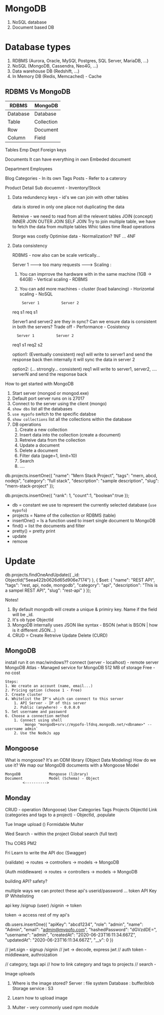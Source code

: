 # MongoDB

1. NoSQL database
2. Document based DB

# Database types

1. RDBMS (Aurora, Oracle, MySQl, Postgres, SQL Server, MariaDB, ...)
2. NoSQL (MongoDB, Cassendra, Neo4G, ...)
3. Data warehouse DB (Redshift, ...)
4. In Memory DB (Redis, Memcached) - Cache

## RDBMS Vs MongoDB

| RDBMS    | MongoDB    |
| -------- | ---------- |
| Database | Database   |
| Table    | Collection |
| Row      | Document   |
| Column   | Field      |

Tables
Emp
Dept
Foreign keys

Documents
It can have everything in own
Embeded document

Department
Employees

Blog
Categories - In its own
Tags
Posts - Refer to a caterory

Product
Detail
Sub docuemnt - Inventory/Stock

1.  Data redundency
    keys - id's
    we can join with other tables

    data is stored in only one place
    not duplicating the data

    Retreive - we need to read from all the relevent tables
    JOIN (concept)
    INNER JOIN
    OUTER JOIN
    SELF JOIN
    Try to join multiple table, we have to fetch the data from multiple tables
    Whic takes time
    Read operations

    Storge was costly
    Optimise data - Normalization? 1NF ... 4NF

2.  Data consistency

    RDBMS - now also can be scale vertically...

    Server 1 ---> too many requests --->
    Scaling :

    1.  You can imprrove the hardware with in the same machine (1GB -> 64GB) - Vertical scaling - RDBMS
    2.  You can add more machines - cluster (load balancing) - Horizontal scaling - NoSQL

             Server 1          Server 2

    req s1
    req s1

    Server1 and server2 are they in sync?
    Can we ensure data is consistent in both the servers?
    Trade off - Performance - Cosistency

          Server 1          Server 2

    req1 s1
    req2 s2

    option1: (Eventually consistent)
    req1 will write to server1 and send the response back
    then internally it will sync the data in server 2

    option2: (... strrongly... consistent)
    req1 will write to server1, server2, .... serverN and send the response back

How to get started with MongoDB

1. Start server (mongod or mongod.exe)
2. Default port server runs on is 27017
3. Connect to the server using the client (mongo)
4. `show dbs` list all the databases
5. `use mypofo` switch to the specific databse
6. `show collections` list all the collections within the database
7. DB operations
   1. Create a new collection
   2. Insert data into the collection (create a document)
   3. Retreive data from the collection
   4. Update a document
   5. Delete a document
   6. Filter data (page=1, limit=10)
   7. Search
   8. ....

db.projects.insertOne({
"name": "Mern Stack Project",
"tags": "mern, abcd, nodejs",
"category": "full stack",
"description": "sample description",
"slug": "mern-stack-project"
});

db.projects.insertOne({
"rank": 1,
"count":1,
"boolean":true
});

- db = constant we use to represent the currently selected database (`use mypofo`)
- projects = Name of the collection or RDBMS (table)
- insertOne() = Is a function used to insert single document to MongoDB
- find() = list the documents and filter
- pretty() = pretty print
- update
- remove

# Update

db.projects.findOneAndUpdate({
\_id: ObjectId("5eea422b0626d65d906e7174")
}, {
\$set: {
"name": "REST API",
"tags": "rest, api, node, mongodb",
"category": "api",
"description": "This is a sampel REST API",
"slug": "rest-api"
}
});

Notes!

1. By default mongodb will create a unique & primiry key. Name if the field will be \_id.
2. It's ob type ObjectId
3. MongoDB internally uses JSON like syntax - BSON (what is BSON | how is it different JSON...)
4. CRUD = Create Retreive Update Delete (CURD)

## MongoDB

install
run it on mac/windows??
connect
(server - localhost) - remote server
MongoDB Atlas - Managed service for MongoDB
512 MB of storage
Free - no cost

    Steps:
    1. We create an account (name, email...)
    2. Pricing option (choose 1 - Free)
    3. Create cluster
    4. Whitelist the IP's which can connect to this server
        1. API Server - IP of this server
        2. Public (anywhere) - 0.0.0.0
    5. Set username and password
    6. Choose a connection method
        1. Connect using shell
            `mongo "mongodb+srv://mypofo-lfdnq.mongodb.net/<dbname>" --username admin`
        2. Use the NodeJs app

## Mongoose

What is mongoose?
It's an ODM library (Object Data Modeling)
How do we use it?
We map our MongoDB documents with a Mongoose Model

    MongoDB             Mongoose (library)
    Document            Model (Schema) - Object
            <---------->

## Monday

CRUD - operation (Mongoose)
User
Categories
Tags
Projects
ObjectId
Link (categories and tags to a project) - ObjectId, .populate

Tue
Image upload ()
Formidable
Multer

Wed
Search - within the project
Global search (full text)

Thu
CORS
PM2

Fri
Learn to write the API doc (Swagger)

(validate) -> routes -> controllers -> models -> MongoDB

(Auth middleware) -> routes -> controllers -> models -> MongoDB

building API? safety?

multiple ways we can protect these api's
userid/password
...
token
API Key
IP Whitelisting

api key
/signup (user)
/signin -> token

token -> access rest of my api's

db.users.insertOne({
"apiKey": "abcd1234",
"role": "admin",
"name": "Admin",
"email": "admin@mypofo.com",
"hashedPassword": "dGVzdDE=",
"username": "admin",
"createdAt": "2020-06-23T16:11:34.667Z",
"updatedAt": "2020-06-23T16:11:34.667Z",
"\_\_v": 0
})

// jwt.sign - signup /signin
// jwt -> decode, express jwt
// auth token - middleware, authroization

// category, tags api
// how to link category and tags to projects
// search -

Image uploads

1. Where is the image stored?
   Server : file system
   Database : buffer/blob
   Storage service : S3

2. Learn how to upload image
3. Multer - very commonly used npm module
